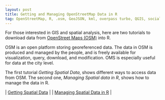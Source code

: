 ```yaml
---
layout: post
title: Getting and Managing OpenStreetMap Data in R
tag: OpenStreetMap, R, .osm, GeoJSON, kml, overpass turbo, QGIS, social science
---
```


For those interested in GIS and spatial analysis, here are two tutorials to download data from [OpenStreet Maps (OSM)](https://www.e-education.psu.edu/geog585/node/738) into R.

OSM is an open platform storing georeferenced data. The data in OSM is produced and managed by the people, and is freely available for visualization, query, download, and modification. OMS is especially useful for data at the city level.

The first tutorial *Getting Spatial Data*, shows different ways to access data from OSM. The second one, *Managing Spatial data in R*, shows how to manage the data in R.

| [Getting Spatial Data](../tutorials/getting-data-osm.) |
| [Managing Spatial Data in R](../tutorials/managing-data-osm) |
